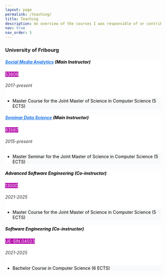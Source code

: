 ```yaml
---
layout: page
permalink: /teaching/
title: Teaching
description: An overview of the courses I was responsible of or contributed to as a co-instructor.
nav: true
nav_order: 5
---
```


<h3 class="mt-4">University of Fribourg</h3>

<div class="card mt-3" style="background-color: #ffffff; color: #000000;">
  <div class="p-3">
    <div class="row">
      <div class="col-sm-10">
        <h5 class="font-weight-bold">
          <a href="https://mkhayati.github.io/courses/sma" style="color: #1a73e8;">Social Media Analytics</a> (Main Instructor)
        </h5>
      </div>
      <div class="col-sm-2 text-left text-sm-right">
        <span class="badge font-weight-bold text-uppercase align-middle" style="background-color: #b509ac; color: #ffffff;">
            53609
        </span>
      </div>
    </div>
    <h6 class="font-italic mt-2 mt-sm-0" style="color: #333333;">2017-present</h6>
    <ul class="card-text font-weight-light list-group list-group-flush" style="color: #000000;">
      <li class="list-group-item" style="background-color: #f8f9fa; color: #000000;">
        Master Course for the Joint Master of Science in Computer Science (5 ECTS)
      </li>
    </ul>
  </div>
</div>


<div class="card mt-3" style="background-color: #ffffff; color: #000000;">
  <div class="p-3">
    <div class="row">
      <div class="col-sm-10">
        <h5 class="font-weight-bold">
          <a href="https://mkhayati.github.io/courses/ds" style="color: #1a73e8;">Seminar Data Science</a> (Main Instructor)
        </h5>
      </div>
      <div class="col-sm-2 text-left text-sm-right">
        <span class="badge font-weight-bold text-uppercase align-middle" style="background-color: #b509ac; color: #ffffff;">
            63587
        </span>
      </div>
    </div>
    <h6 class="font-italic mt-2 mt-sm-0" style="color: #333333;">2015-present</h6>
    <ul class="card-text font-weight-light list-group list-group-flush" style="color: #000000;">
      <li class="list-group-item" style="background-color: #f8f9fa; color: #000000;">
        Master Seminar for the Joint Master of Science in Computer Science (5 ECTS)
      </li>
    </ul>
  </div>
</div>


<div class="card mt-3" style="background-color: #ffffff; color: #000000;">
  <div class="p-3">
    <div class="row">
      <div class="col-sm-10">
        <h5 class="font-weight-bold" style="color: #000000;">Advanced Software Engineering (Co-instructor)</h5>
      </div>
      <div class="col-sm-2 text-left text-sm-right">
        <span class="badge font-weight-bold text-uppercase align-middle" style="background-color: #b509ac; color: #ffffff;">
            13000
        </span>
      </div>
    </div>
    <h6 class="font-italic mt-2 mt-sm-0" style="color: #333333;">2021-2025</h6>
    <ul class="card-text font-weight-light list-group list-group-flush" style="color: #000000;">
      <li class="list-group-item" style="background-color: #f8f9fa; color: #000000;">
        Master Course for the Joint Master of Science in Computer Science (5 ECTS)
      </li>
    </ul>
  </div>
</div>

<div class="card mt-3" style="background-color: #ffffff; color: #000000;">
  <div class="p-3">
    <div class="row">
      <div class="col-sm-10">
        <h5 class="font-weight-bold" style="color: #000000;">Software Engineering (Co-instructor)</h5>
      </div>
      <div class="col-sm-2 text-left text-sm-right">
        <span class="badge font-weight-bold text-uppercase align-middle" style="background-color: #b509ac; color: #ffffff;">
            UE-SIN.04023
        </span>
      </div>
    </div>
    <h6 class="font-italic mt-2 mt-sm-0" style="color: #333333;">2021-2025</h6>
    <ul class="card-text font-weight-light list-group list-group-flush" style="color: #000000;">
      <li class="list-group-item" style="background-color: #f8f9fa; color: #000000;">
        Bachelor Course in Computer Science (6 ECTS)
      </li>
    </ul>
  </div>
</div>